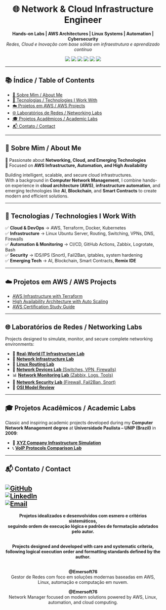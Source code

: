 <h1 align="center">🌐 Network & Cloud Infrastructure Engineer</h1>

<p align="center">
  <strong>Hands-on Labs | AWS Architectures | Linux Systems | Automation | Cybersecurity</strong><br>
  <em>Redes, Cloud e Inovação com base sólida em infraestrutura e aprendizado contínuo</em>
</p>

<p align="center">
  <img src="https://img.shields.io/badge/Cloud-AWS-orange?logo=amazonaws">
  <img src="https://img.shields.io/badge/Linux-Ubuntu%20Server-E95420?logo=ubuntu&logoColor=white">
  <img src="https://img.shields.io/badge/Automation-Terraform-blueviolet?logo=terraform">
  <img src="https://img.shields.io/badge/Monitoring-Zabbix-red?logo=zabbix">
  <img src="https://img.shields.io/badge/Security-Firewall%2C%20Snort%2C%20Fail2Ban-blue?logo=gnu-bash">
  <img src="https://img.shields.io/badge/Blockchain-Remix%20IDE-black?logo=ethereum">
</p>

---

## 📚 Índice / Table of Contents  

- [🔎 Sobre Mim / About Me](#-sobre-mim--about-me)  
- [🔧 Tecnologias / Technologies I Work With](#-tecnologias--technologies-i-work-with)  
- [☁️ Projetos em AWS / AWS Projects](#-projetos-em-aws--aws-projects)  
- [🌐 Laboratórios de Redes / Networking Labs](#-laboratórios-de-redes--networking-labs)  
- [🎓 Projetos Acadêmicos / Academic Labs](#-projetos-acadêmicos--academic-labs)  
- [📬 Contato / Contact](#-contato--contact)

---

## 🔎 Sobre Mim / About Me  

🚀 Passionate about **Networking, Cloud, and Emerging Technologies**  
🎯 Focused on **AWS Infrastructure, Automation, and High Availability**

Building intelligent, scalable, and secure cloud infrastructures.  
With a background in **Computer Network Management**, I combine hands-on experience in **cloud architecture (AWS)**, **infrastructure automation**, and emerging technologies like **AI**, **Blockchain**, and **Smart Contracts** to create modern and efficient solutions.

---

## 🔧 Tecnologias / Technologies I Work With  

✅ **Cloud & DevOps** → AWS, Terraform, Docker, Kubernetes  
✅ **Infrastructure** → Linux Ubuntu Server, Routing, Switching, VPNs, DNS, Firewalls  
✅ **Automation & Monitoring** → CI/CD, GitHub Actions, Zabbix, Logrotate, Bash  
✅ **Security** → IDS/IPS (Snort), Fail2Ban, iptables, system hardening  
✅ **Emerging Tech** → AI, Blockchain, Smart Contracts, **Remix IDE**

---

## ☁️ Projetos em AWS / AWS Projects  

- [AWS Infrastructure with Terraform](https://github.com/Emersoft76/aws-cloud-projects)  
- [High Availability Architecture with Auto Scaling](https://github.com/Emersoft76/aws-cloud-projects#projeto4-autoscaling-alb)  
- [AWS Certification Study Guide](https://github.com/Emersoft76/aws-certification-guide)

---

## 🌐 Laboratórios de Redes / Networking Labs  

Projects designed to simulate, monitor, and secure complete networking environments:

- 🧠 [**Real-World IT Infrastructure Lab**](https://github.com/Emersoft76/real-world-it-infrastructure-lab)  
- 🔧 [**Network Infrastructure Lab**](https://github.com/Emersoft76/network-infrastructure-lab)  
- 🧭 [**Linux Routing Lab**](https://github.com/Emersoft76/linux-routing-lab)  
- 🧰 [**Network Devices Lab** (Switches, VPN, Firewalls)](https://github.com/Emersoft76/network-devices-lab)  
- 📊 [**Network Monitoring Lab** (Zabbix, Logs, Tools)](https://github.com/Emersoft76/network-monitoring-lab)  
- 🔐 [**Network Security Lab** (Firewall, Fail2Ban, Snort)](https://github.com/Emersoft76/network-security-lab)  
- 📡 [**OSI Model Review**](https://github.com/Emersoft76/osi-model-review)

---

## 🎓 Projetos Acadêmicos / Academic Labs  

Classic and inspiring academic projects developed during my **Computer Network Management degree** at **Universidade Paulista – UNIP (Brazil)** in **2009**:

- 🏢 [**XYZ Company Infrastructure Simulation**](https://github.com/Emersoft76/xyz-company-it-infrastructure-lab)  
- 📞 [**VoIP Protocols Comparison Lab**](https://github.com/Emersoft76/VoIP-Protocols-Comparison-Lab)

---

## 📬 Contato / Contact

[![GitHub](https://img.shields.io/badge/GitHub-Emersoft76-181717?logo=github)](https://github.com/Emersoft76)  
[![LinkedIn](https://img.shields.io/badge/LinkedIn-Perfil-blue?logo=linkedin)](https://linkedin.com/in/emersoft-it)  
[![Email](https://img.shields.io/badge/Email-Contate_me-red?logo=gmail)](mailto:emersoft@outlook.pt)
---

<p align="center">
<strong>Projetos idealizados e desenvolvidos com esmero e critérios sistemáticos,<br>
  seguindo ordem de execução lógica e padrões de formatação adotados pelo autor.</strong><br><br>

<p align="center">
 <strong>Projects designed and developed with care and systematic criteria,<br>
  following logical execution order and formatting standards defined by the author.</strong><br><br>

<p align="center">  
<strong>@Emersoft76</strong><br>
  Gestor de Redes com foco em soluções modernas baseadas em AWS, Linux, automação e computação em nuvem.<br>
 
<p align="center">
<strong>@Emersoft76</strong><br>
 Network Manager focused on modern solutions powered by AWS, Linux, automation, and cloud computing.
</p>